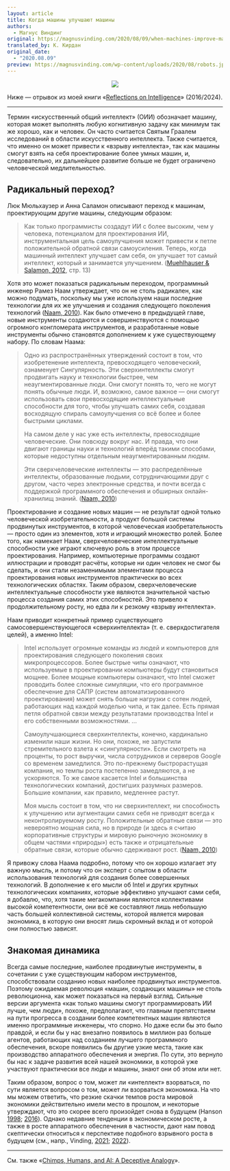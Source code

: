 ```yaml
---
layout: article
title: Когда машины улучшают машины
authors:
  - Магнус Виндинг
original: https://magnusvinding.com/2020/08/09/when-machines-improve-machines/
translated_by: К. Кирдан
original_date:
  - "2020.08.09"
preview: https://magnusvinding.com/wp-content/uploads/2020/08/robots.jpg?w=1400
---
```

<center><img src="https://magnusvinding.com/wp-content/uploads/2020/08/robots.jpg?w=1400"/></center>

Ниже — отрывок из моей книги «[Reflections on Intelligence](https://www.smashwords.com/books/view/655938)» (2016/2024).

---

Термин «искусственный общий интеллект» (ОИИ) обозначает машину, которая может выполнять любую когнитивную задачу как минимум так же хорошо, как и человек. Он часто считается Святым Граалем исследований в области искусственного интеллекта. Также считается, что именно он может привести к «взрыву интеллекта», так как машины смогут взять на себя проектирование более умных машин, и, следовательно, их дальнейшее развитие больше не будет ограничено человеческой медлительностью.

## Радикальный переход?

Люк Мюльхаузер и Анна Саламон описывают переход к машинам, проектирующим другие машины, следующим образом:

> Как только программисты создадут ИИ с более высоким, чем у человека, потенциалом для проектирования ИИ, инструментальная цель самоулучшения может привести к петле положительной обратной связи самоусиления. Теперь, когда машинный интеллект улучшает сам себя, он улучшает тот самый интеллект, который и занимается улучшением. ([Muehlhauser & Salamon, 2012](http://intelligence.org/files/IE-EI.pdf), стр. 13)

Хотя это может показаться радикальным переходом, программный инженер Рамез Наам утверждает, что он не столь радикален, как можно подумать, поскольку мы уже используем наши последние технологии для их же улучшения и создания следующего поколения технологий ([Naam, 2010](https://web.archive.org/web/20110316035712/http://hplusmagazine.com/2010/11/11/top-five-reasons-singularity-misnomer/)). Как было отмечено в предыдущей главе, новые инструменты создаются и совершенствуются с помощью огромного конгломерата инструментов, и разработанные новые инструменты обычно становятся дополнением к уже существующему набору. По словам Наама:

> Одно из распространённых утверждений состоит в том, что изобретенение интеллекта, превосходящего человеческий, ознаменует Сингулярность. Эти сверхинтеллекты смогут продвигать науку и технологии быстрее, чем неаугментированные люди. Они смогут понять то, чего не могут понять обычные люди. И, возможно, самое важное — они смогут использовать свои превосходящие интеллектуальные способности для того, чтобы улучшать самих себя, создавая восходящую спираль самоулучшения со всё более и более быстрыми циклами.
> 
> На самом деле у нас уже есть интеллекты, превосходящие человеческие. Они повсюду вокруг нас. И правда, что они двигают границы науки и технологий вперёд такими способами, которые недоступны отдельным неаугментированным людям.
> 
> Эти сверхчеловеческие интеллекты — это распределённые интеллекты, образованные людьми, сотрудничающими друг с другом, часто через электронные средства, и почти всегда с поддержкой программного обеспечения и обширных онлайн-хранилищ знаний. ([Naam, 2010](https://web.archive.org/web/20110316035712/http://hplusmagazine.com/2010/11/11/top-five-reasons-singularity-misnomer/))

Проектирование и создание новых машин — не результат одной только человеческой изобретательности, а продукт большой системы продвинутых инструментов, в которой человеческая изобретательность — просто один из элементов, хотя и играющий множество ролей. Более того, как намекает Наам, сверхчеловеческие интеллектуальные способности уже играют ключевую роль в этом процессе проектирования. Например, компьютерные программы создают иллюстрации и проводят расчёты, которые ни один человек не смог бы сделать, и они стали незаменимыми элементами процесса проектирования новых инструментов практически во всех технологических областях. Таким образом, сверхчеловеческие интеллектуальные способности уже являются значительной частью процесса создания самих этих способностей. Это привело к продолжительному росту, но едва ли к резкому «взрыву интеллекта».

Наам приводит конкретный пример существующего самосовершенствующегося «сверхинтеллекта» (т. е. сверхдостигателя целей), а именно Intel:

> Intel использует огромные команды из людей и компьютеров для проектирования следующего поколения своих микропроцессоров. Более быстрые чипы означают, что используемые в проектировании компьютеры будут становиться мощнее. Более мощные компьютеры означают, что Intel сможет проводить более сложные симуляции, что его программное обеспечение для САПР (систем автоматизированного проектирования) может снять больше нагрузки с сотен людей, работающих над каждой моделью чипа, и так далее. Есть прямая петля обратной связи между результатами производства Intel и его собственными возможностями. ...
> 
> Самоулучшающиеся сверхинтеллекты, конечно, кардинально изменили наши жизни. Но они, похоже, не запустили стремительного взлета к «сингулярности». Если смотреть на проценты, то рост выручки, числа сотрудников и серверов Google со временем замедлился. Это по-прежнему быстрорастущая компания, но темпы роста постепенно замедляются, а не ускоряются. То же самое касается Intel и большинства технологических компаний, достигших разумных размеров. Большие компании, как правило, медленнее растут.
> 
> Моя мысль состоит в том, что ни сверхинтеллект, ни способность к улучшению или аугментации самих себя не приводят всегда к неконтролируемому росту. Положительные обратные связи — это невероятно мощная сила, но в природе (и здесь я считаю корпоративные структуры и мировую рыночную экономику в общем частями «природы») есть также и отрицательные обратные связи, которые обычно сдерживают рост. ([Naam, 2010](https://web.archive.org/web/20110316035712/http://hplusmagazine.com/2010/11/11/top-five-reasons-singularity-misnomer/))

Я привожу слова Наама подробно, потому что он хорошо излагает эту важную мысль, и потому что он эксперт с опытом в области использования технологий для создания более совершенных технологий. В дополнение к его мысли об Intel и других крупных технологических компаниях, которые эффективно улучшают сами себя, я добавлю, что, хотя такие мегакомпании являются коллективами высокой компетентности, они всё же составляют лишь небольшую часть большей коллективной системы, которой является мировая экономика, в которую они вносят лишь скромный вклад и от которой они полностью зависят.

## Знакомая динамика

Всегда самые последние, наиболее продвинутые инструменты, в сочетании с уже существующим набором инструментов, способствовали созданию новых наиболее продвинутых инструментов. Поэтому ожидаемая революция «машин, создающих машины» не столь революционна, как может показаться на первый взгляд. Сильные версии аргумента «как только машины смогут программировать ИИ лучше, чем люди», похоже, предполагают, что главным препятствием на пути прогресса в создании более компетентных машин являются именно программные инженеры, что спорно. Но даже если бы это было правдой, и если бы у нас внезапно появилось в миллион раз больше агентов, работающих над созданием лучшего программного обеспечения, вскоре появились бы другие узкие места, такие как производство аппаратного обеспечения и энергия. По сути, это вернуло бы нас к задаче развития всей нашей экономики, в которой уже участвуют практически все люди и машины, знают они об этом или нет.

Таким образом, вопрос о том, может ли «интеллект» взорваться, по сути является вопросом о том, может ли взорваться экономика. На что мы можем ответить, что резкие скачки темпов роста мировой экономики действительно имели место в прошлом, и некоторые утверждают, что это скорее всего произойдет снова в будущем (Hanson [1998](http://mason.gmu.edu/~rhanson/longgrow.pdf); [2016](https://ageofem.com/)). Однако недавние тенденции в экономическом росте, а также в росте аппаратного обеспечения в частности, дают нам повод скептически относиться к перспективе подобного взрывного роста в будущем (см., напр., Vinding, [2021](magnus-vinding-reasons-not-to-expect-a-growth-explosion.html); [2022](https://forum.effectivealtruism.org/posts/7cCr6vAmN4Xi3yzR5/two-contrasting-models-of-intelligence-and-future-growth)).

---

См. также «[Chimps, Humans, and AI: A Deceptive Analogy](https://magnusvinding.com/2020/06/04/a-deceptive-analogy/)».
